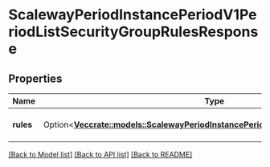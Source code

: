 # ScalewayPeriodInstancePeriodV1PeriodListSecurityGroupRulesResponse

## Properties

Name | Type | Description | Notes
------------ | ------------- | ------------- | -------------
**rules** | Option<[**Vec<crate::models::ScalewayPeriodInstancePeriodV1PeriodSecurityGroupRule>**](scaleway.instance.v1.SecurityGroupRule.md)> | List of security rules | [optional]

[[Back to Model list]](../README.md#documentation-for-models) [[Back to API list]](../README.md#documentation-for-api-endpoints) [[Back to README]](../README.md)


